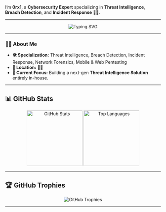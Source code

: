 I’m **0rx1**, a **Cybersecurity Expert** specializing in **Threat Intelligence**, **Breach Detection**, and **Incident Response** 🕵️‍♂️.

---

<p align="center">
  <img src="https://readme-typing-svg.demolab.com?font=Fira+Code&weight=600&size=24&pause=1000&color=08FF00&center=true&width=435&lines=Threat+Intelligence;Breach+Detection;Securing+Meme+Addict" alt="Typing SVG" />
</p>

---

### 🕵️‍♂️ About Me

- **🛠 Specialization:** Threat Intelligence, Breach Detection, Incident Response, Network Forensics, Mobile & Web Pentesting
- **📍 Location:** 🏴‍☠️
- **💼 Current Focus:** Building a next-gen **Threat Intelligence Solution** entirely in-house.


---

## 📊 GitHub Stats

<p align="center">
  <img height="180em" src="https://github-readme-stats.vercel.app/api?username=0rx1&show_icons=true&theme=radical&hide_border=true&icon_color=00FF00&title_color=00FF00&text_color=FFFFFF&bg_color=000000" alt="GitHub Stats" />
  <img height="180em" src="https://github-readme-stats.vercel.app/api/top-langs/?username=0rx1&layout=compact&theme=radical&hide_border=true&bg_color=000000&text_color=FFFFFF" alt="Top Languages" />
</p>

---

## 🏆 GitHub Trophies

<p align="center">
  <img src="https://github-profile-trophy.vercel.app/?username=0rx1&theme=matrix&margin-w=15&no-bg=true&no-frame=true" alt="GitHub Trophies" />
</p>

---
